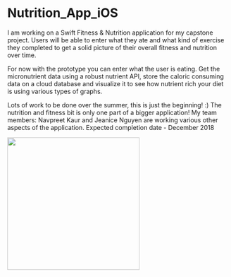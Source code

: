 # Nutrition_App_iOS

I am working on a Swift Fitness & Nutrition application for my capstone project.  Users will be able to enter what they ate and what kind of exercise they completed to get a solid picture of their overall fitness and nutrition over time.

For now with the prototype you can enter what the user is eating.  Get the micronutrient data using a robust nutrient API, store the caloric consuming data on a cloud database and visualize it to see how nutrient rich your diet is using various types of graphs.

Lots of work to be done over the summer, this is just the beginning! :)  The nutrition and fitness bit is only one part of a bigger application!  My team members: Navpreet Kaur and Jeanice Nguyen are working various other aspects of the application.    Expected completion date - December 2018


<img src="FoodGif.gif?raw=true" width="300px">
